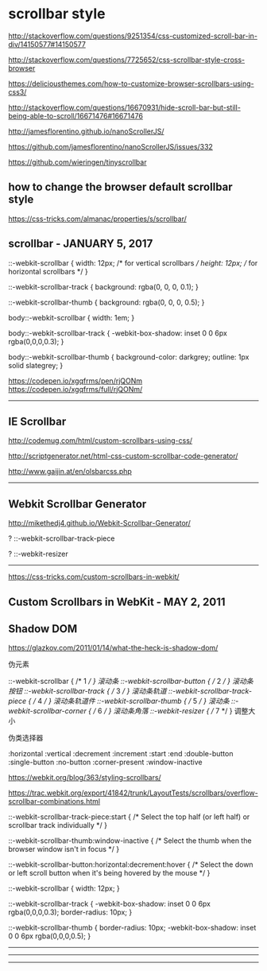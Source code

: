# scrollbar style  


http://stackoverflow.com/questions/9251354/css-customized-scroll-bar-in-div/14150577#14150577

http://stackoverflow.com/questions/7725652/css-scrollbar-style-cross-browser

https://deliciousthemes.com/how-to-customize-browser-scrollbars-using-css3/

http://stackoverflow.com/questions/16670931/hide-scroll-bar-but-still-being-able-to-scroll/16671476#16671476




http://jamesflorentino.github.io/nanoScrollerJS/

https://github.com/jamesflorentino/nanoScrollerJS/issues/332

https://github.com/wieringen/tinyscrollbar








## how to change the browser default scrollbar style  



https://css-tricks.com/almanac/properties/s/scrollbar/

## scrollbar - JANUARY 5, 2017







::-webkit-scrollbar
{
    width: 12px;  /* for vertical scrollbars */
    height: 12px; /* for horizontal scrollbars */
}

::-webkit-scrollbar-track
{
    background: rgba(0, 0, 0, 0.1);
}

::-webkit-scrollbar-thumb
{
    background: rgba(0, 0, 0, 0.5);
}




body::-webkit-scrollbar {
    width: 1em;
}
 
body::-webkit-scrollbar-track {
    -webkit-box-shadow: inset 0 0 6px rgba(0,0,0,0.3);
}
 
body::-webkit-scrollbar-thumb {
    background-color: darkgrey;
    outline: 1px solid slategrey;
}






https://codepen.io/xgqfrms/pen/rjQONm 
https://codepen.io/xgqfrms/full/rjQONm/  




*******************************************************************************

## IE Scrollbar


http://codemug.com/html/custom-scrollbars-using-css/

http://scriptgenerator.net/html-css-custom-scrollbar-code-generator/

http://www.gaijin.at/en/olsbarcss.php


<style type="text/css">
body { 
    scrollbar-arrow-color: #008000;
    scrollbar-base-color: #FF0000;
    scrollbar-track-color: #FF0000;
    scrollbar-face-color: #FFA500;
    scrollbar-highlight-color: #C0C0C0;
    scrollbar-3dlight-color: #F5F5DC;
    scrollbar-darkshadow-color: #800080;
    scrollbar-shadow-color: #00008B;
}
</style>


*******************************************************************************


## Webkit Scrollbar Generator

http://mikethedj4.github.io/Webkit-Scrollbar-Generator/



<style type="text/css">
    ::-webkit-scrollbar {
    width: 6px;
    height: 6px;
    }
    ::-webkit-scrollbar-button {
    width: 23px;
    height: 23px;
    }
    ::-webkit-scrollbar-thumb {
    background: #80ffff;
    border: 36px dashed #ffff00;
    border-radius: 39px;
    }
    ::-webkit-scrollbar-thumb:hover {
    background: #0000ff;
    }
    ::-webkit-scrollbar-thumb:active {
    background: #000000;
    }
    ::-webkit-scrollbar-track {
    background: #cb1b01;
    border: 23px none #ff8000;
    border-radius: 50px;
    }
    ::-webkit-scrollbar-track:hover {
    background: #c409a8;
    }
    ::-webkit-scrollbar-track:active {
    background: #106204;
    }
    ::-webkit-scrollbar-corner {
    background: transparent;
    }
</style>


? ::-webkit-scrollbar-track-piece 

? ::-webkit-resizer

*******************************************************************************


https://css-tricks.com/custom-scrollbars-in-webkit/

## Custom Scrollbars in WebKit - MAY 2, 2011

## Shadow DOM

https://glazkov.com/2011/01/14/what-the-heck-is-shadow-dom/

伪元素

::-webkit-scrollbar              { /* 1 */ } 滚动条
::-webkit-scrollbar-button       { /* 2 */ } 滚动条按钮
::-webkit-scrollbar-track        { /* 3 */ } 滚动条轨道
::-webkit-scrollbar-track-piece  { /* 4 */ } 滚动条轨道件
::-webkit-scrollbar-thumb        { /* 5 */ } 滚动条
::-webkit-scrollbar-corner       { /* 6 */ } 滚动条角落
::-webkit-resizer                { /* 7 */ } 调整大小


伪类选择器

:horizontal
:vertical
:decrement
:increment
:start
:end 
:double-button
:single-button
:no-button
:corner-present
:window-inactive


https://webkit.org/blog/363/styling-scrollbars/  

https://trac.webkit.org/export/41842/trunk/LayoutTests/scrollbars/overflow-scrollbar-combinations.html  


::-webkit-scrollbar-track-piece:start {
   /* Select the top half (or left half) or scrollbar track individually */
}

::-webkit-scrollbar-thumb:window-inactive {
   /* Select the thumb when the browser window isn't in focus */
}

::-webkit-scrollbar-button:horizontal:decrement:hover {
   /* Select the down or left scroll button when it's being hovered by the mouse */
}


::-webkit-scrollbar {
    width: 12px;
}
 
::-webkit-scrollbar-track {
    -webkit-box-shadow: inset 0 0 6px rgba(0,0,0,0.3); 
    border-radius: 10px;
}
 
::-webkit-scrollbar-thumb {
    border-radius: 10px;
    -webkit-box-shadow: inset 0 0 6px rgba(0,0,0,0.5); 
}

*******************************************************************************


















*******************************************************************************










*******************************************************************************





